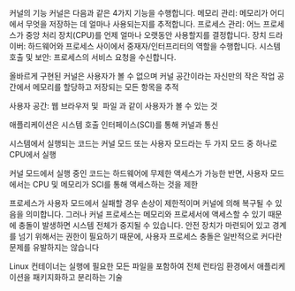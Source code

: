 커널의 기능
커널은 다음과 같은 4가지 기능을 수행합니다.
메모리 관리: 메모리가 어디에서 무엇을 저장하는 데 얼마나 사용되는지를 추적합니다.
프로세스 관리: 어느 프로세스가 중앙 처리 장치(CPU)를 언제 얼마나 오랫동안 사용할지를 결정합니다.
장치 드라이버: 하드웨어와 프로세스 사이에서 중재자/인터프리터의 역할을 수행합니다.
시스템 호출 및 보안: 프로세스의 서비스 요청을 수신합니다.


올바르게 구현된 커널은 사용자가 볼 수 없으며 커널 공간이라는 자신만의 작은 작업 공간에서 메모리를 할당하고 저장되는 모든 항목을 추적


사용자 공간: 웹 브라우저 및  파일 과 같이 사용자가 볼 수 있는 것

애플리케이션은 시스템 호출 인터페이스(SCI)를 통해 커널과 통신


시스템에서 실행되는 코드는 커널 모드 또는 사용자 모드라는 두 가지 모드 중 하나로 CPU에서 실행


커널 모드에서 실행 중인 코드는 하드웨어에 무제한 액세스가 가능한 반면, 사용자 모드에서는 CPU 및 메모리가 SCI를 통해 액세스하는 것을 제한


프로세스가 사용자 모드에서 실패할 경우 손상이 제한적이며 커널에 의해 복구될 수 있음을 의미합니다. 그러나 커널 프로세스는 메모리와 프로세서에 액세스할 수 있기 때문에 충돌이 발생하면 시스템 전체가 중지될 수 있습니다. 안전 장치가 마련되어 있고 경계를 넘기 위해서는 권한이 필요하기 때문에, 사용자 프로세스 충돌은 일반적으로 커다란 문제를 유발하지는 않습니다


Linux 컨테이너는 실행에 필요한 모든 파일을 포함하여 전체 런타임 환경에서 애플리케이션을 패키지화하고 분리하는 기술
